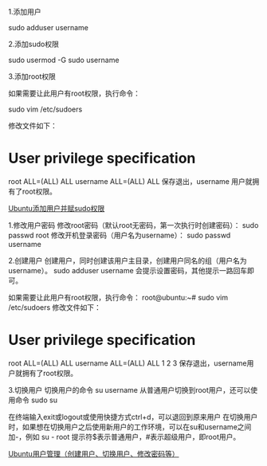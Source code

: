 1.添加用户

sudo adduser username 

2.添加sudo权限

sudo usermod -G sudo username 

3.添加root权限

如果需要让此用户有root权限，执行命令：

 sudo vim /etc/sudoers


修改文件如下：
# User privilege specification
root ALL=(ALL) ALL
username ALL=(ALL) ALL
保存退出，username 用户就拥有了root权限。

[Ubuntu添加用户并赋sudo权限](https://blog.csdn.net/breeze5428/article/details/52837768)


1.修改用户密码 
修改root密码（默认root无密码，第一次执行时创建密码）： 
sudo passwd root 
修改开机登录密码（用户名为username）： 
sudo passwd username

2.创建用户 
创建用户，同时创建该用户主目录，创建用户同名的组（用户名为username）。 
sudo adduser username 
会提示设置密码，其他提示一路回车即可。

如果需要让此用户有root权限，执行命令： 
root@ubuntu:~# sudo vim /etc/sudoers 
修改文件如下：

# User privilege specification
root ALL=(ALL) ALL
username ALL=(ALL) ALL
1
2
3
保存退出，username用户就拥有了root权限。

3.切换用户 
切换用户的命令 
su username 
从普通用户切换到root用户，还可以使用命令 
sudo su

在终端输入exit或logout或使用快捷方式ctrl+d，可以退回到原来用户 
在切换用户时，如果想在切换用户之后使用新用户的工作环境，可以在su和username之间加-，例如 
su - root 
提示符$表示普通用户，#表示超级用户，即root用户。

[Ubuntu用户管理（创建用户、切换用户、修改密码等）](https://blog.csdn.net/ezhchai/article/details/79273741)
